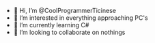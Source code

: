 - 👋 Hi, I’m @CoolProgrammerTicinese
- 👀 I’m interested in everything approaching PC's
- 🌱 I’m currently learning C#
- 💞️ I’m looking to collaborate on nothings

